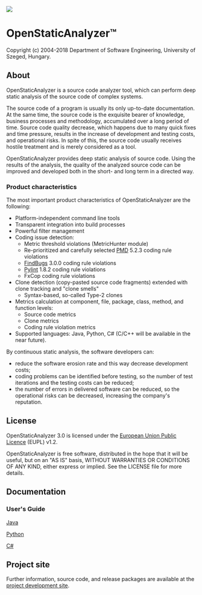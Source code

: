 ![](https://raw.githubusercontent.com/sed-inf-u-szeged/OpenStaticAnalyzer/master/OpenStaticAnalyzer/doc/logo/OSA_small.png)

# OpenStaticAnalyzer™
Copyright (c) 2004-2018 Department of Software Engineering, University of Szeged, Hungary.

## About

OpenStaticAnalyzer is a source code analyzer tool, which can perform deep static analysis of the source code of complex systems.

The source code of a program is usually its only up-to-date documentation. At the same time, the source code is the exquisite bearer of knowledge, business processes and methodology, accumulated over a long period of time. Source code quality decrease, which happens due to many quick fixes and time pressure, results in the increase of development and testing costs, and operational risks. In spite of this, the source code usually receives hostile treatment and is merely considered as a tool.

OpenStaticAnalyzer provides deep static analysis of source code. Using the results of the analysis, the quality of the analyzed source code can be improved and developed both in the short- and long term in a directed way.

### Product characteristics

The most important product characteristics of OpenStaticAnalyzer are the following:
- Platform-independent command line tools
- Transparent integration into build processes
- Powerful filter management
- Coding issue detection:
    - Metric threshold violations (MetricHunter module)
    - Re-prioritized and carefully selected [PMD] 5.2.3 coding rule violations
    - [FindBugs] 3.0.0 coding rule violations
    - [Pylint] 1.8.2 coding rule violations
    - FxCop coding rule violations
- Clone detection (copy-pasted source code fragments) extended with clone tracking and "clone smells"
    - Syntax-based, so-called Type-2 clones
- Metrics calculation at component, file, package, class, method, and function levels:
    - Source code metrics
    - Clone metrics
    - Coding rule violation metrics
- Supported languages: Java, Python, C# (C/C++ will be available in the near future).

[PMD]:http://pmd.sourceforge.net/
[FindBugs]:http://findbugs.sourceforge.net
[Pylint]:http://www.pylint.org/

By continuous static analysis, the software developers can:
- reduce the software erosion rate and this way decrease development costs;
- coding problems can be identified before testing, so the number of test iterations and the testing costs can be reduced;
- the number of errors in delivered software can be reduced, so the operational risks can be decreased, increasing the company's reputation.

## License
OpenStaticAnalyzer 3.0 is licensed under the [European Union Public Licence](https://joinup.ec.europa.eu/software/page/eupl) (EUPL) v1.2.

OpenStaticAnalyzer is free software, distributed in the hope that it will be useful, but on an "AS IS" basis, WITHOUT WARRANTIES OR CONDITIONS OF ANY KIND, either express or implied. See the LICENSE file for more details.

## Documentation

### User's Guide

[Java](https://github.com/sed-inf-u-szeged/OpenStaticAnalyzer/blob/master/OpenStaticAnalyzer/java/doc/usersguide/md/Main.md)

[Python](https://github.com/sed-inf-u-szeged/OpenStaticAnalyzer/blob/master/OpenStaticAnalyzer/python/doc/usersguide/md/Main.md)

[C#](https://github.com/sed-inf-u-szeged/OpenStaticAnalyzer/blob/master/OpenStaticAnalyzer/csharp/doc/usersguide/md/Main.md)

## Project site

Further information, source code, and release packages are available at the [project development site](https://github.com/sed-inf-u-szeged/OpenStaticAnalyzer).
